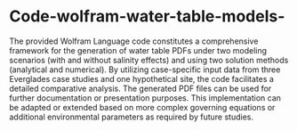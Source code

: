 # Code-wolfram-water-table-models-
The provided Wolfram Language code constitutes a comprehensive framework for the generation of water table PDFs under two modeling scenarios (with and without salinity effects) and using two solution methods (analytical and numerical). By utilizing case-specific input data from three Everglades case studies and one hypothetical site, the code facilitates a detailed comparative analysis. The generated PDF files can be used for further documentation or presentation purposes.  This implementation can be adapted or extended based on more complex governing equations or additional environmental parameters as required by future studies.
